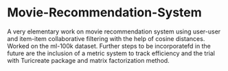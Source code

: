 # Movie-Recommendation-System
A very elementary work on movie recommendation system using user-user and item-item collaborative filtering with the help of cosine distances. Worked on the ml-100k dataset.
Further steps to be incorporatefd in the future are the inclusion of a metric system to track efficiency and the trial with Turicreate package and matrix factorization method.
